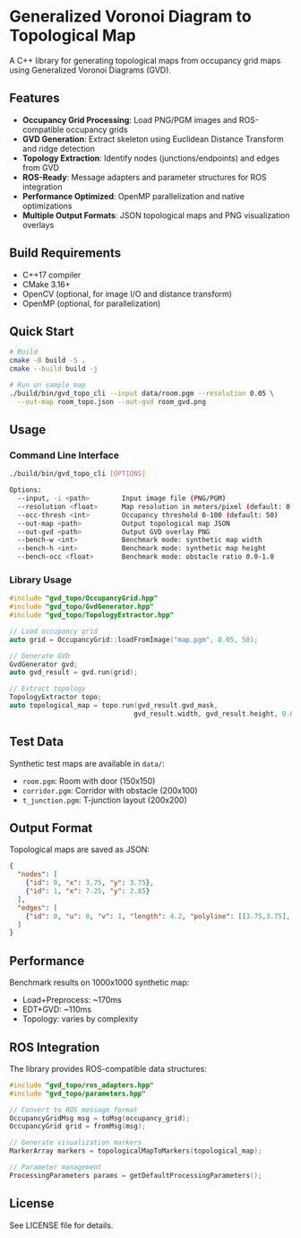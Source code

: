 # Generalized Voronoi Diagram to Topological Map

A C++ library for generating topological maps from occupancy grid maps using Generalized Voronoi Diagrams (GVD).

## Features

- **Occupancy Grid Processing**: Load PNG/PGM images and ROS-compatible occupancy grids
- **GVD Generation**: Extract skeleton using Euclidean Distance Transform and ridge detection
- **Topology Extraction**: Identify nodes (junctions/endpoints) and edges from GVD
- **ROS-Ready**: Message adapters and parameter structures for ROS integration
- **Performance Optimized**: OpenMP parallelization and native optimizations
- **Multiple Output Formats**: JSON topological maps and PNG visualization overlays

## Build Requirements

- C++17 compiler
- CMake 3.16+
- OpenCV (optional, for image I/O and distance transform)
- OpenMP (optional, for parallelization)

## Quick Start

```bash
# Build
cmake -B build -S .
cmake --build build -j

# Run on sample map
./build/bin/gvd_topo_cli --input data/room.pgm --resolution 0.05 \
  --out-map room_topo.json --out-gvd room_gvd.png
```

## Usage

### Command Line Interface

```bash
./build/bin/gvd_topo_cli [OPTIONS]

Options:
  --input, -i <path>        Input image file (PNG/PGM)
  --resolution <float>      Map resolution in meters/pixel (default: 0.05)
  --occ-thresh <int>        Occupancy threshold 0-100 (default: 50)
  --out-map <path>          Output topological map JSON
  --out-gvd <path>          Output GVD overlay PNG
  --bench-w <int>           Benchmark mode: synthetic map width
  --bench-h <int>           Benchmark mode: synthetic map height
  --bench-occ <float>       Benchmark mode: obstacle ratio 0.0-1.0
```

### Library Usage

```cpp
#include "gvd_topo/OccupancyGrid.hpp"
#include "gvd_topo/GvdGenerator.hpp"
#include "gvd_topo/TopologyExtractor.hpp"

// Load occupancy grid
auto grid = OccupancyGrid::loadFromImage("map.pgm", 0.05, 50);

// Generate GVD
GvdGenerator gvd;
auto gvd_result = gvd.run(grid);

// Extract topology
TopologyExtractor topo;
auto topological_map = topo.run(gvd_result.gvd_mask, 
                               gvd_result.width, gvd_result.height, 0.05);
```

## Test Data

Synthetic test maps are available in `data/`:
- `room.pgm`: Room with door (150x150)
- `corridor.pgm`: Corridor with obstacle (200x100)  
- `t_junction.pgm`: T-junction layout (200x200)

## Output Format

Topological maps are saved as JSON:

```json
{
  "nodes": [
    {"id": 0, "x": 3.75, "y": 3.75},
    {"id": 1, "x": 7.25, "y": 2.85}
  ],
  "edges": [
    {"id": 0, "u": 0, "v": 1, "length": 4.2, "polyline": [[3.75,3.75], [7.25,2.85]]}
  ]
}
```

## Performance

Benchmark results on 1000x1000 synthetic map:
- Load+Preprocess: ~170ms
- EDT+GVD: ~110ms  
- Topology: varies by complexity

## ROS Integration

The library provides ROS-compatible data structures:

```cpp
#include "gvd_topo/ros_adapters.hpp"
#include "gvd_topo/parameters.hpp"

// Convert to ROS message format
OccupancyGridMsg msg = toMsg(occupancy_grid);
OccupancyGrid grid = fromMsg(msg);

// Generate visualization markers
MarkerArray markers = topologicalMapToMarkers(topological_map);

// Parameter management
ProcessingParameters params = getDefaultProcessingParameters();
```

## License

See LICENSE file for details.
